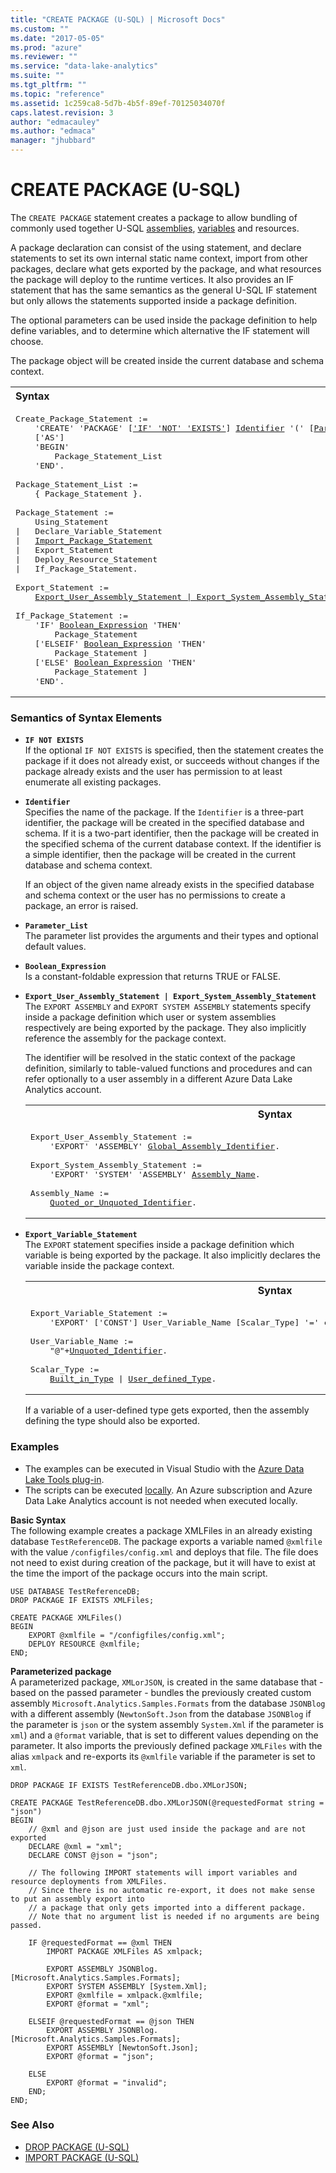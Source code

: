 ```yaml
---
title: "CREATE PACKAGE (U-SQL) | Microsoft Docs"
ms.custom: ""
ms.date: "2017-05-05"
ms.prod: "azure"
ms.reviewer: ""
ms.service: "data-lake-analytics"
ms.suite: ""
ms.tgt_pltfrm: ""
ms.topic: "reference"
ms.assetid: 1c259ca8-5d7b-4b5f-89ef-70125034070f
caps.latest.revision: 3
author: "edmacauley"
ms.author: "edmaca"
manager: "jhubbard"
---
```

# CREATE PACKAGE (U-SQL)
The `CREATE PACKAGE` statement creates a package to allow bundling of commonly used together U-SQL [assemblies](../USQL/u-sql-assemblies.md), [variables](../USQL/variables-u-sql.md) and resources.

A package declaration can consist of the using statement, and declare statements to set its own internal static name context, import from other packages, declare what gets exported by the package, and what resources the package will deploy to the runtime vertices. It also provides an IF statement that has the same semantics as the general U-SQL IF statement but only allows the statements supported inside a package definition.

The optional parameters can be used inside the package definition to help define variables, and to determine which alternative the IF statement will choose.

The package object will be created inside the current database and schema context.

<table><th align="left">Syntax</th><tr><td><pre>
Create_Package_Statement :=                                                                              
    'CREATE' 'PACKAGE' [<a href="#INE">'IF' 'NOT' 'EXISTS'</a>] <a href="#Ident">Identifier</a> '(' [<a href="#param_lst">Parameter_List</a>] ')'
    ['AS']
    'BEGIN'
        Package_Statement_List
    'END'.<br />
Package_Statement_List := 
    { Package_Statement }.<br />
Package_Statement :=
    Using_Statement
|   Declare_Variable_Statement
|   <a href="import-package-u-sql.md">Import_Package_Statement</a>
|   Export_Statement
|   Deploy_Resource_Statement
|   If_Package_Statement.<br />
Export_Statement :=
    <a href="#exp_ass">Export_User_Assembly_Statement | Export_System_Assembly_Statement</a> | <a href="#exp_var">Export_Variable_Statement</a>.<br />
If_Package_Statement :=
    'IF' <a href="#bool_expr">Boolean_Expression</a> 'THEN'
        Package_Statement
    ['ELSEIF' <a href="#bool_expr">Boolean_Expression</a> 'THEN'
        Package_Statement ]
    ['ELSE' <a href="#bool_expr">Boolean_Expression</a> 'THEN'
        Package_Statement ]
    'END'.
</pre></td></tr></table>


### Semantics of Syntax Elements  
- <a name="INE"></a>**`IF NOT EXISTS`**    
  If the optional `IF NOT EXISTS` is specified, then the statement creates the package if it does not already exist, or succeeds without changes if the package already exists and the user has permission to at least enumerate all existing packages. 
    
- <a name="Ident"></a>**`Identifier`**   
  Specifies the name of the package. If the `Identifier` is a three-part identifier, the package will be created in the specified database and schema. If it is a two-part identifier, then the package will be created in the specified schema of the current database context. If the identifier is a simple identifier, then the package will be created in the current database and schema context.  
  
    If an object of the given name already exists in the specified database and schema context or the user has no permissions to create a package, an error is raised.  
    
-   <a name="param_lst"></a>**`Parameter_List`**    
    The parameter list provides the arguments and their types and optional default values.
    
- <a name="bool_expr"></a>**`Boolean_Expression`**  
Is a constant-foldable expression that returns TRUE or FALSE.   

- <a name="exp_ass"></a>**`Export_User_Assembly_Statement | Export_System_Assembly_Statement`**  
  The `EXPORT ASSEMBLY` and `EXPORT SYSTEM ASSEMBLY` statements specify inside a package definition which user or system assemblies respectively are being exported by the package. They also implicitly reference the assembly for the package context.    

  The identifier will be resolved in the static context of the package definition, similarly to table-valued functions and procedures and can refer optionally to a user assembly in a different Azure Data Lake Analytics account.   
  
  <table><th>Syntax</th><tr><td><pre>
  Export_User_Assembly_Statement :=                                                                   
      'EXPORT' 'ASSEMBLY' <a href="reference-assembly-u-sql.md#ass_name">Global_Assembly_Identifier</a>.<br />
  Export_System_Assembly_Statement :=
      'EXPORT' 'SYSTEM' 'ASSEMBLY' <a href="create-assembly-u-sql.md#ass_name">Assembly_Name</a>.<br />
  Assembly_Name := 
      <a href="u-sql-identifiers.md">Quoted_or_Unquoted_Identifier</a>.
  </pre></td></tr></table>       

- <a name="exp_var"></a>**`Export_Variable_Statement`**  
  The `EXPORT` statement specifies inside a package definition which variable is being exported by the package. It also implicitly declares the variable inside the package context.

  <table><th>Syntax</th><tr><td><pre>
  Export_Variable_Statement :=                                                                        
      'EXPORT' ['CONST'] User_Variable_Name [Scalar_Type] '=' csharp_expression.<br />
  User_Variable_Name :=
      "@"+<a href="u-sql-identifiers.md">Unquoted_Identifier</a>.<br />   
  Scalar_Type := 
      <a href="built-in-u-sql-types.md">Built_in_Type</a> | <a href="https://docs.microsoft.com/azure/data-lake-analytics/data-lake-analytics-u-sql-programmability-guide#using-user-defined-types---udt">User_defined_Type</a>.
  </pre></td></tr></table>

  If a variable of a user-defined type gets exported, then the assembly defining the type should also be exported.

### Examples
- The examples can be executed in Visual Studio with the [Azure Data Lake Tools plug-in](https://www.microsoft.com/download/details.aspx?id=49504).  
- The scripts can be executed [locally](https://docs.microsoft.com/azure/data-lake-analytics/data-lake-analytics-data-lake-tools-get-started#run-u-sql-locally).  An Azure subscription and Azure Data Lake Analytics account is not needed when executed locally.

**Basic Syntax**  
The following example creates a package XMLFiles in an already existing database `TestReferenceDB`. The package exports a variable named `@xmlfile` with the value `/configfiles/config.xml` and deploys that file. The file does not need to exist during creation of the package, but it will have to exist at the time the import of the package occurs into the main script.
```
USE DATABASE TestReferenceDB;
DROP PACKAGE IF EXISTS XMLFiles;

CREATE PACKAGE XMLFiles()
BEGIN
    EXPORT @xmlfile = "/configfiles/config.xml";
    DEPLOY RESOURCE @xmlfile;
END;
```

**Parameterized package**   
A parameterized package, `XMLorJSON`, is created in the same database that - based on the passed parameter - bundles the previously created custom assembly `Microsoft.Analytics.Samples.Formats` from the database `JSONBlog` with a different assembly (`NewtonSoft.Json` from the database `JSONBlog` if the parameter is `json` or the system assembly `System.Xml` if the parameter is `xml`) and a `@format` variable, that is set to different values depending on the parameter. It also imports the previously defined package `XMLFiles` with the alias `xmlpack` and re-exports its `@xmlfile` variable if the parameter is set to `xml`.
```
DROP PACKAGE IF EXISTS TestReferenceDB.dbo.XMLorJSON;

CREATE PACKAGE TestReferenceDB.dbo.XMLorJSON(@requestedFormat string = "json")
BEGIN
    // @xml and @json are just used inside the package and are not exported
    DECLARE @xml = "xml";
    DECLARE CONST @json = "json"; 

    // The following IMPORT statements will import variables and resource deployments from XMLFiles. 
    // Since there is no automatic re-export, it does not make sense to put an assembly export into
    // a package that only gets imported into a different package.
    // Note that no argument list is needed if no arguments are being passed.

    IF @requestedFormat == @xml THEN 
        IMPORT PACKAGE XMLFiles AS xmlpack;

        EXPORT ASSEMBLY JSONBlog.[Microsoft.Analytics.Samples.Formats];
        EXPORT SYSTEM ASSEMBLY [System.Xml]; 
        EXPORT @xmlfile = xmlpack.@xmlfile;
        EXPORT @format = "xml";

    ELSEIF @requestedFormat == @json THEN
        EXPORT ASSEMBLY JSONBlog.[Microsoft.Analytics.Samples.Formats];
        EXPORT ASSEMBLY [NewtonSoft.Json];
        EXPORT @format = "json";

    ELSE
        EXPORT @format = "invalid";
    END;
END;
```

### See Also
* [DROP PACKAGE (U-SQL)](../USQL/drop-package-u-sql.md)  
* [IMPORT PACKAGE (U-SQL)](../USQL/import-package-u-sql.md)
